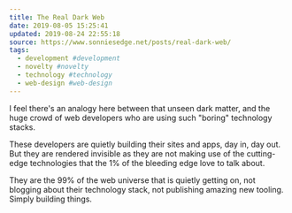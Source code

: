 ```yaml
---
title: The Real Dark Web
date: 2019-08-05 15:25:41
updated: 2019-08-24 22:55:18
source: https://www.sonniesedge.net/posts/real-dark-web/
tags:
  - development #development
  - novelty #novelty
  - technology #technology
  - web-design #web-design
---
```

I feel there's an analogy here between that unseen dark matter, and the huge crowd of web developers who are using such "boring" technology stacks.

These developers are quietly building their sites and apps, day in, day out. But they are rendered invisible as they are not making use of the cutting-edge technologies that the 1% of the bleeding edge love to talk about.

They are the 99% of the web universe that is quietly getting on, not blogging about their technology stack, not publishing amazing new tooling. Simply building things.
